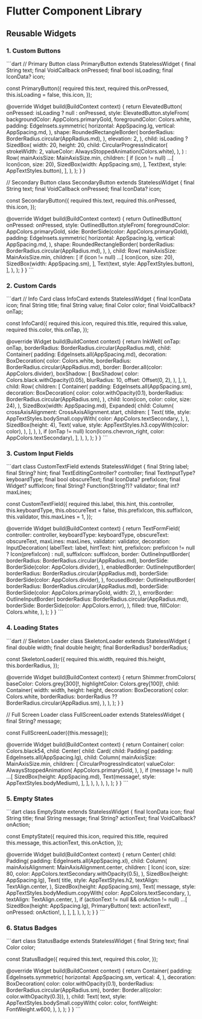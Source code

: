 # Flutter Component Library

## Reusable Widgets

### 1. Custom Buttons

\`\`\`dart
// Primary Button
class PrimaryButton extends StatelessWidget {
  final String text;
  final VoidCallback onPressed;
  final bool isLoading;
  final IconData? icon;

  const PrimaryButton({
    required this.text,
    required this.onPressed,
    this.isLoading = false,
    this.icon,
  });

  @override
  Widget build(BuildContext context) {
    return ElevatedButton(
      onPressed: isLoading ? null : onPressed,
      style: ElevatedButton.styleFrom(
        backgroundColor: AppColors.primaryGold,
        foregroundColor: Colors.white,
        padding: EdgeInsets.symmetric(
          horizontal: AppSpacing.lg,
          vertical: AppSpacing.md,
        ),
        shape: RoundedRectangleBorder(
          borderRadius: BorderRadius.circular(AppRadius.md),
        ),
        elevation: 2,
      ),
      child: isLoading
          ? SizedBox(
              width: 20,
              height: 20,
              child: CircularProgressIndicator(
                strokeWidth: 2,
                valueColor: AlwaysStoppedAnimation<Color>(Colors.white),
              ),
            )
          : Row(
              mainAxisSize: MainAxisSize.min,
              children: [
                if (icon != null) ...[
                  Icon(icon, size: 20),
                  SizedBox(width: AppSpacing.sm),
                ],
                Text(text, style: AppTextStyles.button),
              ],
            ),
    );
  }
}

// Secondary Button
class SecondaryButton extends StatelessWidget {
  final String text;
  final VoidCallback onPressed;
  final IconData? icon;

  const SecondaryButton({
    required this.text,
    required this.onPressed,
    this.icon,
  });

  @override
  Widget build(BuildContext context) {
    return OutlinedButton(
      onPressed: onPressed,
      style: OutlinedButton.styleFrom(
        foregroundColor: AppColors.primaryGold,
        side: BorderSide(color: AppColors.primaryGold),
        padding: EdgeInsets.symmetric(
          horizontal: AppSpacing.lg,
          vertical: AppSpacing.md,
        ),
        shape: RoundedRectangleBorder(
          borderRadius: BorderRadius.circular(AppRadius.md),
        ),
      ),
      child: Row(
        mainAxisSize: MainAxisSize.min,
        children: [
          if (icon != null) ...[
            Icon(icon, size: 20),
            SizedBox(width: AppSpacing.sm),
          ],
          Text(text, style: AppTextStyles.button),
        ],
      ),
    );
  }
}
\`\`\`

### 2. Custom Cards

\`\`\`dart
// Info Card
class InfoCard extends StatelessWidget {
  final IconData icon;
  final String title;
  final String value;
  final Color color;
  final VoidCallback? onTap;

  const InfoCard({
    required this.icon,
    required this.title,
    required this.value,
    required this.color,
    this.onTap,
  });

  @override
  Widget build(BuildContext context) {
    return InkWell(
      onTap: onTap,
      borderRadius: BorderRadius.circular(AppRadius.md),
      child: Container(
        padding: EdgeInsets.all(AppSpacing.md),
        decoration: BoxDecoration(
          color: Colors.white,
          borderRadius: BorderRadius.circular(AppRadius.md),
          border: Border.all(color: AppColors.divider),
          boxShadow: [
            BoxShadow(
              color: Colors.black.withOpacity(0.05),
              blurRadius: 10,
              offset: Offset(0, 2),
            ),
          ],
        ),
        child: Row(
          children: [
            Container(
              padding: EdgeInsets.all(AppSpacing.sm),
              decoration: BoxDecoration(
                color: color.withOpacity(0.1),
                borderRadius: BorderRadius.circular(AppRadius.sm),
              ),
              child: Icon(icon, color: color, size: 24),
            ),
            SizedBox(width: AppSpacing.md),
            Expanded(
              child: Column(
                crossAxisAlignment: CrossAxisAlignment.start,
                children: [
                  Text(
                    title,
                    style: AppTextStyles.bodySmall.copyWith(
                      color: AppColors.textSecondary,
                    ),
                  ),
                  SizedBox(height: 4),
                  Text(
                    value,
                    style: AppTextStyles.h3.copyWith(color: color),
                  ),
                ],
              ),
            ),
            if (onTap != null)
              Icon(Icons.chevron_right, color: AppColors.textSecondary),
          ],
        ),
      ),
    );
  }
}
\`\`\`

### 3. Custom Input Fields

\`\`\`dart
class CustomTextField extends StatelessWidget {
  final String label;
  final String? hint;
  final TextEditingController? controller;
  final TextInputType? keyboardType;
  final bool obscureText;
  final IconData? prefixIcon;
  final Widget? suffixIcon;
  final String? Function(String?)? validator;
  final int? maxLines;

  const CustomTextField({
    required this.label,
    this.hint,
    this.controller,
    this.keyboardType,
    this.obscureText = false,
    this.prefixIcon,
    this.suffixIcon,
    this.validator,
    this.maxLines = 1,
  });

  @override
  Widget build(BuildContext context) {
    return TextFormField(
      controller: controller,
      keyboardType: keyboardType,
      obscureText: obscureText,
      maxLines: maxLines,
      validator: validator,
      decoration: InputDecoration(
        labelText: label,
        hintText: hint,
        prefixIcon: prefixIcon != null ? Icon(prefixIcon) : null,
        suffixIcon: suffixIcon,
        border: OutlineInputBorder(
          borderRadius: BorderRadius.circular(AppRadius.md),
          borderSide: BorderSide(color: AppColors.divider),
        ),
        enabledBorder: OutlineInputBorder(
          borderRadius: BorderRadius.circular(AppRadius.md),
          borderSide: BorderSide(color: AppColors.divider),
        ),
        focusedBorder: OutlineInputBorder(
          borderRadius: BorderRadius.circular(AppRadius.md),
          borderSide: BorderSide(color: AppColors.primaryGold, width: 2),
        ),
        errorBorder: OutlineInputBorder(
          borderRadius: BorderRadius.circular(AppRadius.md),
          borderSide: BorderSide(color: AppColors.error),
        ),
        filled: true,
        fillColor: Colors.white,
      ),
    );
  }
}
\`\`\`

### 4. Loading States

\`\`\`dart
// Skeleton Loader
class SkeletonLoader extends StatelessWidget {
  final double width;
  final double height;
  final BorderRadius? borderRadius;

  const SkeletonLoader({
    required this.width,
    required this.height,
    this.borderRadius,
  });

  @override
  Widget build(BuildContext context) {
    return Shimmer.fromColors(
      baseColor: Colors.grey[300]!,
      highlightColor: Colors.grey[100]!,
      child: Container(
        width: width,
        height: height,
        decoration: BoxDecoration(
          color: Colors.white,
          borderRadius: borderRadius ?? BorderRadius.circular(AppRadius.sm),
        ),
      ),
    );
  }
}

// Full Screen Loader
class FullScreenLoader extends StatelessWidget {
  final String? message;

  const FullScreenLoader({this.message});

  @override
  Widget build(BuildContext context) {
    return Container(
      color: Colors.black54,
      child: Center(
        child: Card(
          child: Padding(
            padding: EdgeInsets.all(AppSpacing.lg),
            child: Column(
              mainAxisSize: MainAxisSize.min,
              children: [
                CircularProgressIndicator(
                  valueColor: AlwaysStoppedAnimation<Color>(
                    AppColors.primaryGold,
                  ),
                ),
                if (message != null) ...[
                  SizedBox(height: AppSpacing.md),
                  Text(message!, style: AppTextStyles.bodyMedium),
                ],
              ],
            ),
          ),
        ),
      ),
    );
  }
}
\`\`\`

### 5. Empty States

\`\`\`dart
class EmptyState extends StatelessWidget {
  final IconData icon;
  final String title;
  final String message;
  final String? actionText;
  final VoidCallback? onAction;

  const EmptyState({
    required this.icon,
    required this.title,
    required this.message,
    this.actionText,
    this.onAction,
  });

  @override
  Widget build(BuildContext context) {
    return Center(
      child: Padding(
        padding: EdgeInsets.all(AppSpacing.xl),
        child: Column(
          mainAxisAlignment: MainAxisAlignment.center,
          children: [
            Icon(
              icon,
              size: 80,
              color: AppColors.textSecondary.withOpacity(0.5),
            ),
            SizedBox(height: AppSpacing.lg),
            Text(
              title,
              style: AppTextStyles.h2,
              textAlign: TextAlign.center,
            ),
            SizedBox(height: AppSpacing.sm),
            Text(
              message,
              style: AppTextStyles.bodyMedium.copyWith(
                color: AppColors.textSecondary,
              ),
              textAlign: TextAlign.center,
            ),
            if (actionText != null && onAction != null) ...[
              SizedBox(height: AppSpacing.lg),
              PrimaryButton(
                text: actionText!,
                onPressed: onAction!,
              ),
            ],
          ],
        ),
      ),
    );
  }
}
\`\`\`

### 6. Status Badges

\`\`\`dart
class StatusBadge extends StatelessWidget {
  final String text;
  final Color color;

  const StatusBadge({
    required this.text,
    required this.color,
  });

  @override
  Widget build(BuildContext context) {
    return Container(
      padding: EdgeInsets.symmetric(
        horizontal: AppSpacing.sm,
        vertical: 4,
      ),
      decoration: BoxDecoration(
        color: color.withOpacity(0.1),
        borderRadius: BorderRadius.circular(AppRadius.sm),
        border: Border.all(color: color.withOpacity(0.3)),
      ),
      child: Text(
        text,
        style: AppTextStyles.bodySmall.copyWith(
          color: color,
          fontWeight: FontWeight.w600,
        ),
      ),
    );
  }
}
\`\`\`
